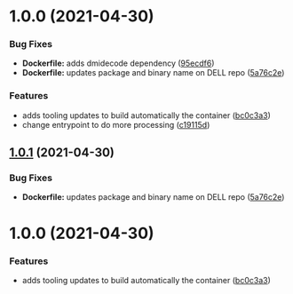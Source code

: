 # 1.0.0 (2021-04-30)

### Bug Fixes

- **Dockerfile:** adds dmidecode dependency ([95ecdf6](https://github.com/iranzo/racadm-container/commit/95ecdf6bdcb3d78591c318b0a148ebcb297c14bf))
- **Dockerfile:** updates package and binary name on DELL repo ([5a76c2e](https://github.com/iranzo/racadm-container/commit/5a76c2e98aceb8156231954c730e94248bd97c30))

### Features

- adds tooling updates to build automatically the container ([bc0c3a3](https://github.com/iranzo/racadm-container/commit/bc0c3a388d34a7606e27064eeac9cc2b6380d313))
- change entrypoint to do more processing ([c19115d](https://github.com/iranzo/racadm-container/commit/c19115d6ad964b650a52a029731ace18de12ae2f))

## [1.0.1](https://github.com/iranzo/racadm-container/compare/1.0.0...1.0.1) (2021-04-30)

### Bug Fixes

- **Dockerfile:** updates package and binary name on DELL repo ([5a76c2e](https://github.com/iranzo/racadm-container/commit/5a76c2e98aceb8156231954c730e94248bd97c30))

# 1.0.0 (2021-04-30)

### Features

- adds tooling updates to build automatically the container ([bc0c3a3](https://github.com/iranzo/racadm-container/commit/bc0c3a388d34a7606e27064eeac9cc2b6380d313))
